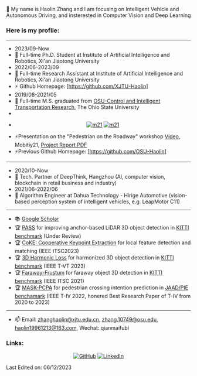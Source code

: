 👋 My name is Haolin Zhang and I am focusing on Intelligent Vehicle and Autonomous Driving, and insterested in Computer Vision and Deep Learning 

### Here is my profile:  
----------------------------------------------------------------------------------------------------------------------------------------
- 2023/09-Now
- 🔭 Full-time Ph.D. Student at Institute of Artificial Intelligence and Robotics, Xi'an Jiaotong University  
- 2022/06-2023/09
- 🔭 Full-time Research Assistant at Institute of Artificial Intelligence and Robotics, Xi'an Jiaotong University  
- ⚡ Github Homepage: [https://github.com/XJTU-Haolin]
- 2019/08-2021/05
- 🔭 Full-time M.S. graduated from [OSU-Control and Intelligent Transportation Research](https://citr.osu.edu/people.html), The Ohio State University
- 
- <p align="center">
	<a href="https://mobility21.cmu.edu/"><img src="https://mobility21.cmu.edu/wp-content/themes/mobility21/assets/img/global/logo-footer.png" alt="m21"/></a>
 	<a href="https://mobility21.cmu.edu/"><img src="https://mobility21.cmu.edu/wp-content/uploads/2017/09/logo2.png" alt="m21"/></a>
</p>

- ⚡Presentation on the "Pedestrian on the Roadway" workshop [Video](https://www.youtube.com/watch?v=r1iSP17FIs4&list=PLyqTShehRG5OmKAoRIXEpAQdjsDq9YOHg&index=6&t=162s), Mobitiy21, [Project Report PDF](https://rosap.ntl.bts.gov/view/dot/68477)    
- ⚡Previous Github Homepage: [https://github.com/OSU-Haolin]  
----------------------------------------------------------------------------------------------------------------------------------------
- 2020/10-Now 
- 🔭 Tech. Partner of DeepThink, Hangzhou (AI, computer vision, blockchain in retail business and industry)
- 2021/06-2022/06
- 🔭 Algorithm Engineer at Dahua Technology - Hirige Automotive (vision-based perception system of intelligent vehicles, e.g. LeapMotor C11) 
----------------------------------------------------------------------------------------------------------------------------------------
- 📚 [Google Scholar](https://scholar.google.com/citations?hl=en&user=odp2WtkAAAAJ)    
- 🏆 [PASS](https://github.com/XJTU-Haolin/Point_Assisted_Sample_Selection) for improving anchor-based LiDAR 3D object detection in [KITTI benchmark](https://www.cvlibs.net/datasets/kitti/eval_object_detail.php?&result=6a822b9936e69a2bd0ece6f24a0780671436ac02) (Under Review)      
- 🏆 [CoKE: Cooperative Keypoint Extraction](https://github.com/XJTU-Haolin/CoKE-Cooperative-Keypoints-Extraction) for local feature detection and matching (IEEE ITSC2023)     
- 🏆 [3D Harmonic Loss](https://github.com/XJTU-Haolin/3D_Harmonic_Loss_for_Object_Detection) for harmonized 3D object detection in [KITTI benchmark](https://www.cvlibs.net/datasets/kitti/eval_object_detail.php?&result=cf021462bb1955480c0c5ebe6c1756545bf98566) (IEEE T-VT 2023)           
- 🏆 [Faraway-Frustum](https://github.com/dongfang-steven-yang/faraway-frustum) for faraway object 3D detection in [KITTI benchmark](http://www.cvlibs.net/datasets/kitti/eval_object_detail.php?&result=48cc1c0c27874e2cc19cbcc76654e9a01c5403a0) (IEEE ITSC 2021)      
- 🏆 [MASK-PCPA](https://github.com/OSU-Haolin/Pedestrian_Crossing_Intention_Prediction) for pedestrian crossing intention prediction in [JAAD/PIE benchamark](https://data.nvision2.eecs.yorku.ca/PIE_dataset/) (IEEE T-IV 2022, honered Best Research Paper of T-IV from 2020 to 2023)            
----------------------------------------------------------------------------------------------------------------------------------------

- 📫 Email: zhanghaolin@xjtu.edu.cn, zhang.10749@osu.edu, haolin19961213@163.com, Wechat: qianmaifubi

### Links:
<p align="center">
	<a href="https://github.com/OSU-Haolin"><img src="https://img.icons8.com/bubbles/50/000000/github.png" alt="GitHub"/></a>
	<a href="https://www.linkedin.com/in/%E7%9A%93%E9%9C%96-%E5%BC%A0-a54a4b202/"><img src="https://img.icons8.com/bubbles/50/000000/linkedin.png" alt="LinkedIn"/></a>  
</p>

Last Edited on: 06/12/2023  
